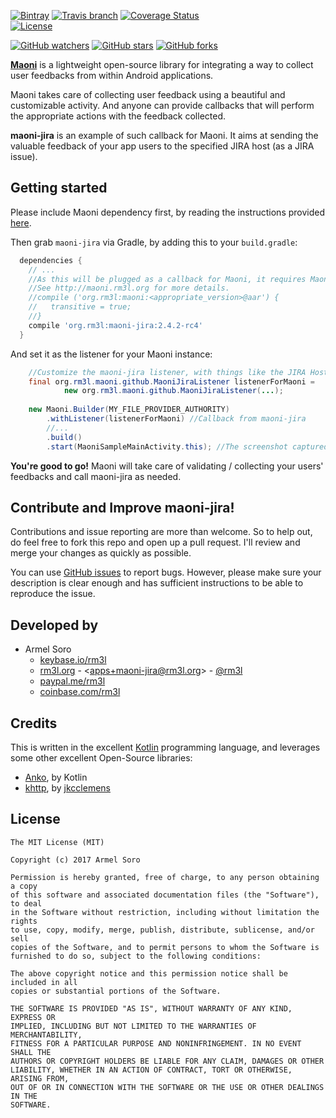 [![Bintray](https://img.shields.io/bintray/v/rm3l/maven/org.rm3l:maoni-jira.svg)](https://bintray.com/rm3l/maven/org.rm3l%3Amaoni-jira) 
[![Travis branch](https://img.shields.io/travis/rm3l/maoni-jira/master.svg)](https://travis-ci.org/rm3l/maoni-jira) 
[![Coverage Status](https://coveralls.io/repos/github/rm3l/maoni-jira/badge.svg?branch=master)](https://coveralls.io/github/rm3l/maoni-jira?branch=master)  
[![License](https://img.shields.io/badge/license-MIT-green.svg?style=flat)](https://github.com/rm3l/maoni-jira/blob/master/LICENSE) 

[![GitHub watchers](https://img.shields.io/github/watchers/rm3l/maoni-jira.svg?style=social&label=Watch)](https://github.com/rm3l/maoni-jira) 
[![GitHub stars](https://img.shields.io/github/stars/rm3l/maoni-jira.svg?style=social&label=Star)](https://github.com/rm3l/maoni-jira) 
[![GitHub forks](https://img.shields.io/github/forks/rm3l/maoni-jira.svg?style=social&label=Fork)](https://github.com/rm3l/maoni-jira)

[**Maoni**](http://maoni.rm3l.org) is a lightweight open-source library for integrating 
a way to collect user feedbacks from within Android applications.

Maoni takes care of collecting user feedback using a beautiful and customizable activity. 
And anyone can provide callbacks that will perform the appropriate actions with the feedback collected.

**maoni-jira** is an example of such callback for Maoni. 
It aims at sending the valuable feedback of your app users to the specified JIRA host (as a JIRA issue).


## Getting started

Please include Maoni dependency first, by reading the instructions provided [here](http://maoni.rm3l.org).

Then grab `maoni-jira` via Gradle, by adding this to your `build.gradle`:

```gradle
  dependencies {
    // ...
    //As this will be plugged as a callback for Maoni, it requires Maoni dependency as well.
    //See http://maoni.rm3l.org for more details.
    //compile ('org.rm3l:maoni:<appropriate_version>@aar') {
    //   transitive = true;
    //}
    compile 'org.rm3l:maoni-jira:2.4.2-rc4'
  }
```

And set it as the listener for your Maoni instance:
```java
    //Customize the maoni-jira listener, with things like the JIRA Host REST API Base URL and the credentials to use to connect
    final org.rm3l.maoni.github.MaoniJiraListener listenerForMaoni = 
            new org.rm3l.maoni.github.MaoniJiraListener(...);
    
    new Maoni.Builder(MY_FILE_PROVIDER_AUTHORITY)
        .withListener(listenerForMaoni) //Callback from maoni-jira
        //...
        .build()
        .start(MaoniSampleMainActivity.this); //The screenshot captured is relative to this calling context 
```

**You're good to go!** Maoni will take care of validating / collecting your users' feedbacks 
and call maoni-jira as needed. 


## Contribute and Improve maoni-jira!

Contributions and issue reporting are more than welcome. 
So to help out, do feel free to fork this repo and open up a pull request. 
I'll review and merge your changes as quickly as possible.

You can use [GitHub issues](https://github.com/rm3l/maoni-jira/issues) to report bugs. 
However, please make sure your description is clear enough and has sufficient instructions 
to be able to reproduce the issue.


## Developed by

* Armel Soro
  * [keybase.io/rm3l](https://keybase.io/rm3l)
  * [rm3l.org](https://rm3l.org) - &lt;apps+maoni-jira@rm3l.org&gt; - [@rm3l](https://twitter.com/rm3l)
  * [paypal.me/rm3l](https://paypal.me/rm3l)
  * [coinbase.com/rm3l](https://www.coinbase.com/rm3l)

## Credits

This is written in the excellent [Kotlin](https://kotlinlang.org/) programming language, and leverages some other excellent Open-Source libraries:
* [Anko](https://github.com/Kotlin/anko), by Kotlin
* [khttp](http://khttp.readthedocs.io/en/latest/#), by [jkcclemens](https://github.com/jkcclemens)

## License

    The MIT License (MIT)
    
    Copyright (c) 2017 Armel Soro
    
    Permission is hereby granted, free of charge, to any person obtaining a copy
    of this software and associated documentation files (the "Software"), to deal
    in the Software without restriction, including without limitation the rights
    to use, copy, modify, merge, publish, distribute, sublicense, and/or sell
    copies of the Software, and to permit persons to whom the Software is
    furnished to do so, subject to the following conditions:
    
    The above copyright notice and this permission notice shall be included in all
    copies or substantial portions of the Software.
    
    THE SOFTWARE IS PROVIDED "AS IS", WITHOUT WARRANTY OF ANY KIND, EXPRESS OR
    IMPLIED, INCLUDING BUT NOT LIMITED TO THE WARRANTIES OF MERCHANTABILITY,
    FITNESS FOR A PARTICULAR PURPOSE AND NONINFRINGEMENT. IN NO EVENT SHALL THE
    AUTHORS OR COPYRIGHT HOLDERS BE LIABLE FOR ANY CLAIM, DAMAGES OR OTHER
    LIABILITY, WHETHER IN AN ACTION OF CONTRACT, TORT OR OTHERWISE, ARISING FROM,
    OUT OF OR IN CONNECTION WITH THE SOFTWARE OR THE USE OR OTHER DEALINGS IN THE
    SOFTWARE.

